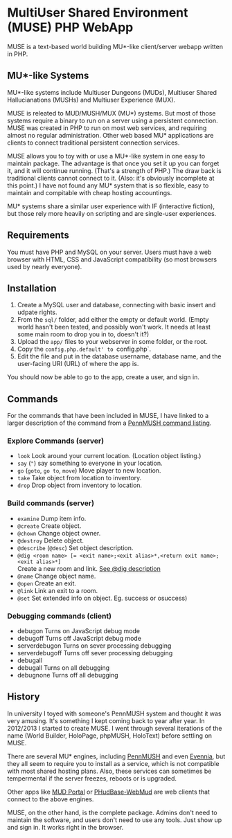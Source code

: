 # MultiUser Shared Environment (MUSE) PHP WebApp
MUSE is a text-based world building MU*-like client/server webapp written in PHP.

## MU*-like Systems

MU*-like systems include Multiuser Dungeons (MUDs), Multiuser Shared Hallucianations (MUSHs) and Multiuser Experience (MUX).

MUSE is releated to MUD/MUSH/MUX (MU*) systems. But most of those systems require a binary to run on a server using a persistent connection. MUSE was created in PHP to run on most web services, and requiring almost no regular administration. Other web based MU* applications are clients to connect traditional persistent connection services.

MUSE allows you to toy with or use a MU*-like system in one easy to maintain package. The advantage is that once you set it up you can forget it, and it will continue running. (That's a strength of PHP.) The draw back is traditional clients cannot connect to it. (Also: it's obviously incomplete at this point.) I have not found any MU* system that is so flexible, easy to maintain and compitable with cheap hosting accountings.

MU* systems share a similar user experience with IF (interactive fiction), but those rely more heavily on scripting and are single-user experiences.

## Requirements

You must have PHP and MySQL on your server. Users must have a web browser with HTML, CSS and JavaScript compatibility (so most browsers used by nearly everyone).

## Installation

1. Create a MySQL user and database, connecting with basic insert and udpate rights.
2. From the `sql/` folder, add either the empty or default world. (Empty world hasn't been tested, and possibly won't work. It needs at least some main room to drop you in to, doesn't it?)
3. Upload the `app/` files to your webserver in some folder, or the root.
4. Copy the `config.php.default' to `config.php`.
5. Edit the file and put in the database username, database name, and the user-facing URI (URL) of where the app is.

You should now be able to go to the app, create a user, and sign in.

## Commands

For the commands that have been included in MUSE, I have linked to a larger description of the command from a [PennMUSH command listing](http://dynamix.xidus.net/penncmd.htm#@dig).

### Explore Commands (server)

* `look` Look around your current location. (Location object listing.) 
* `say` (`"`) say something to everyone in your location.
* `go` (`goto`, `go to`, `move`) Move player to new location.
* `take` Take object from location to inventory.
* `drop` Drop object from inventory to location.

### Build commands (server)
* `examine` Dump item info.
* `@create` Create object.
* `@chown` Change object owner.
* `@destroy` Delete object.
* `@describe` (`@desc`) Set object description.
* `@dig <room name> [= <exit name>;<exit alias>*,<return exit name>;<exit alias>*]`<br/>Create a new room and link. [See @dig description](http://dynamix.xidus.net/penncmd.htm#@dig)
* `@name` Change object name.
* `@open` Create an exit.
* `@link` Link an exit to a room.
* `@set` Set extended info on object. Eg. success or osuccess)

### Debugging commands (client)

* debugon Turns on JavaScript debug mode
* debugoff Turns off JavaScript debug mode
* serverdebugon Turns on sever processing debugging
* serverdebugoff Turns off sever processing debugging
* debugall
* debugall Turns on all debugging
* debugnone Turns off all debugging

## History

In university I toyed with someone's PennMUSH system and thought it was very amusing. It's something I kept coming back to year after year. In 2012/2013 I started to create MUSE. I went through several iterations of the name (World Builder, HoloPage, phpMUSH, HoloText) before settling on MUSE.

There are several MU* engines, including [PennMUSH](http://www.pennmush.org/) and even [Evennia](http://www.evennia.com/), but they all seem to require you to install as a service, which is not compatible with most shared hosting plans. Also, these services can sometimes be tempermental if the server freezes, reboots or is upgraded.

Other apps like [MUD Portal](http://www.mudportal.com/) or [PHudBase-WebMud](http://www.phudbase.com/webmud.php) are web clients that connect to the above engines.

MUSE, on the other hand, is the complete package. Admins don't need to maintain the software, and users don't need to use any tools. Just show up and sign in. It works right in the browser.
